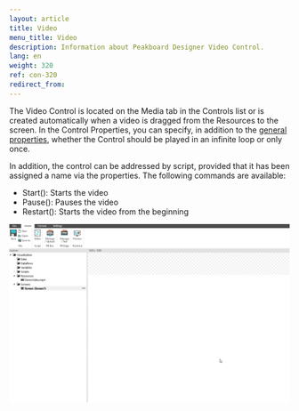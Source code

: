 ```yaml
---
layout: article
title: Video
menu_title: Video
description: Information about Peakboard Designer Video Control.
lang: en
weight: 320
ref: con-320
redirect_from:
---
```


The Video Control is located on the Media tab in the Controls list or is created automatically when a video is dragged from the Resources to the screen. 
In the Control Properties, you can specify, in addition to the [general properties](/controls/en-general-properties.html), whether the Control should be played in an infinite loop or only once.

In addition, the control can be addressed by script, provided that it has been assigned a name via the properties. The following commands are available:

* Start(): Starts the video
* Pause(): Pauses the video
* Restart(): Starts the video from the beginning

![image_1](/assets/images/Controls/Video/controls-video01.gif)